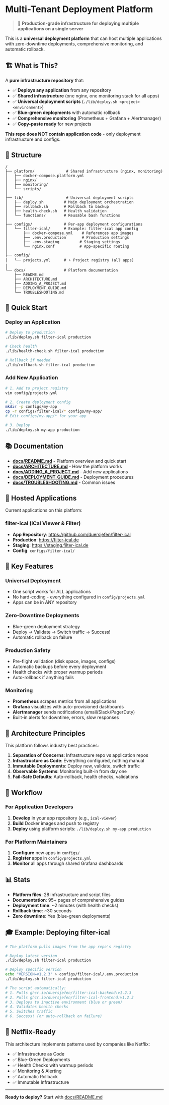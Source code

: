 # Multi-Tenant Deployment Platform

> 🎉 **Production-grade infrastructure for deploying multiple applications on a single server**

This is a **universal deployment platform** that can host multiple applications with zero-downtime deployments, comprehensive monitoring, and automatic rollback.

## 🏗️ What is This?

A **pure infrastructure repository** that:

- ✅ **Deploys any application** from any repository
- ✅ **Shared infrastructure** (one nginx, one monitoring stack for all apps)
- ✅ **Universal deployment scripts** (`./lib/deploy.sh <project> <environment>`)
- ✅ **Blue-green deployments** with automatic rollback
- ✅ **Comprehensive monitoring** (Prometheus + Grafana + Alertmanager)
- ✅ **Copy-paste ready** for new projects

**This repo does NOT contain application code** - only deployment infrastructure and configs.

## 📁 Structure

```
/
├── platform/              # Shared infrastructure (nginx, monitoring)
│   ├── docker-compose.platform.yml
│   ├── nginx/
│   ├── monitoring/
│   └── scripts/
│
├── lib/                   # Universal deployment scripts
│   ├── deploy.sh         # Main deployment orchestration
│   ├── rollback.sh       # Rollback to backup
│   ├── health-check.sh   # Health validation
│   └── functions/        # Reusable bash functions
│
├── configs/              # Per-app deployment configurations
│   └── filter-ical/      # Example: filter-ical app config
│       ├── docker-compose.yml    # References app images
│       ├── .env.production       # Production settings
│       ├── .env.staging         # Staging settings
│       └── nginx.conf           # App-specific routing
│
├── config/
│   └── projects.yml      # ⭐ Project registry (all apps)
│
└── docs/                 # Platform documentation
    ├── README.md
    ├── ARCHITECTURE.md
    ├── ADDING_A_PROJECT.md
    ├── DEPLOYMENT_GUIDE.md
    └── TROUBLESHOOTING.md
```

## 🚀 Quick Start

### Deploy an Application

```bash
# Deploy to production
./lib/deploy.sh filter-ical production

# Check health
./lib/health-check.sh filter-ical production

# Rollback if needed
./lib/rollback.sh filter-ical production
```

### Add New Application

```bash
# 1. Add to project registry
vim config/projects.yml

# 2. Create deployment config
mkdir -p configs/my-app
cp -r configs/filter-ical/* configs/my-app/
# Edit configs/my-app/* for your app

# 3. Deploy
./lib/deploy.sh my-app production
```

## 📚 Documentation

- **[docs/README.md](docs/README.md)** - Platform overview and quick start
- **[docs/ARCHITECTURE.md](docs/ARCHITECTURE.md)** - How the platform works
- **[docs/ADDING_A_PROJECT.md](docs/ADDING_A_PROJECT.md)** - Add new applications
- **[docs/DEPLOYMENT_GUIDE.md](docs/DEPLOYMENT_GUIDE.md)** - Deployment procedures
- **[docs/TROUBLESHOOTING.md](docs/TROUBLESHOOTING.md)** - Common issues

## 🎯 Hosted Applications

Current applications on this platform:

### filter-ical (iCal Viewer & Filter)
- **App Repository**: https://github.com/duersjefen/filter-ical
- **Production**: https://filter-ical.de
- **Staging**: https://staging.filter-ical.de
- **Config**: `configs/filter-ical/`

## 🔧 Key Features

### Universal Deployment
- One script works for ALL applications
- No hard-coding - everything configured in `config/projects.yml`
- Apps can be in ANY repository

### Zero-Downtime Deployments
- Blue-green deployment strategy
- Deploy → Validate → Switch traffic → Success!
- Automatic rollback on failure

### Production Safety
- Pre-flight validation (disk space, images, configs)
- Automatic backups before every deployment
- Health checks with proper warmup periods
- Auto-rollback if anything fails

### Monitoring
- **Prometheus** scrapes metrics from all applications
- **Grafana** visualizes with auto-provisioned dashboards
- **Alertmanager** sends notifications (email/Slack/PagerDuty)
- Built-in alerts for downtime, errors, slow responses

## 🌟 Architecture Principles

This platform follows industry best practices:

1. **Separation of Concerns**: Infrastructure repo vs application repos
2. **Infrastructure as Code**: Everything configured, nothing manual
3. **Immutable Deployments**: Deploy new, validate, switch traffic
4. **Observable Systems**: Monitoring built-in from day one
5. **Fail-Safe Defaults**: Auto-rollback, health checks, validations

## 🔄 Workflow

### For Application Developers

1. **Develop** in your app repository (e.g., `ical-viewer`)
2. **Build** Docker images and push to registry
3. **Deploy** using platform scripts: `./lib/deploy.sh my-app production`

### For Platform Maintainers

1. **Configure** new apps in `configs/`
2. **Register** apps in `config/projects.yml`
3. **Monitor** all apps through shared Grafana dashboards

## 📊 Stats

- **Platform files**: 28 infrastructure and script files
- **Documentation**: 95+ pages of comprehensive guides
- **Deployment time**: ~2 minutes (with health checks)
- **Rollback time**: ~30 seconds
- **Zero downtime**: Yes (blue-green deployments)

## 🎓 Example: Deploying filter-ical

```bash
# The platform pulls images from the app repo's registry

# Deploy latest version
./lib/deploy.sh filter-ical production

# Deploy specific version
echo "VERSION=v1.2.3" > configs/filter-ical/.env.production
./lib/deploy.sh filter-ical production

# The script automatically:
# 1. Pulls ghcr.io/duersjefen/filter-ical-backend:v1.2.3
# 2. Pulls ghcr.io/duersjefen/filter-ical-frontend:v1.2.3
# 3. Deploys to inactive environment (blue or green)
# 4. Validates health checks
# 5. Switches traffic
# 6. Success! (or auto-rollback on failure)
```

## 🌟 Netflix-Ready

This architecture implements patterns used by companies like Netflix:

- ✅ Infrastructure as Code
- ✅ Blue-Green Deployments
- ✅ Health Checks with warmup periods
- ✅ Monitoring & Alerting
- ✅ Automatic Rollback
- ✅ Immutable Infrastructure

---

**Ready to deploy?** Start with [docs/README.md](docs/README.md)